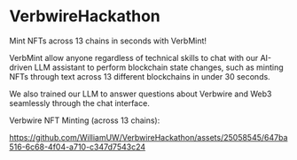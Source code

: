 # VerbwireHackathon
Mint NFTs across 13 chains in seconds with VerbMint! 

VerbMint allow anyone regardless of technical skills to chat with our AI-driven LLM assistant to perform blockchain state changes, such as minting NFTs through text across 13 different blockchains in under 30 seconds.

We also trained our LLM to answer questions about Verbwire and Web3 seamlessly through the chat interface.


Verbwire NFT Minting (across 13 chains):


https://github.com/WilliamUW/VerbwireHackathon/assets/25058545/647ba516-6c68-4f04-a710-c347d7543c24




